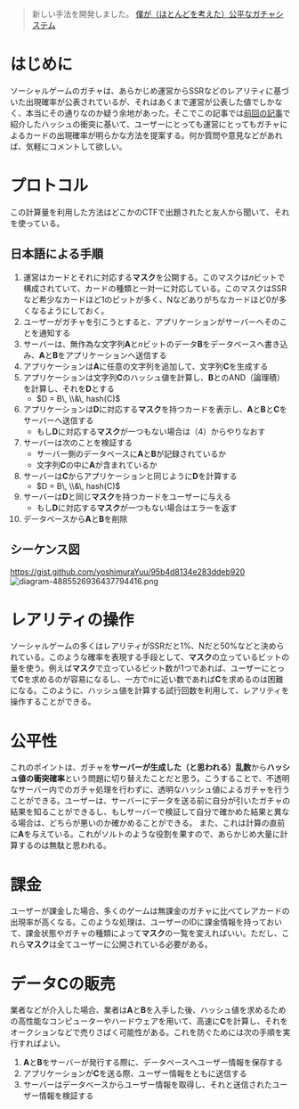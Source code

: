 > 新しい手法を開発しました。
> [僕が（ほとんどを考えた）公平なガチャシステム](http://qiita.com/yyu/items/90db09c57514758bd68c)

# はじめに

ソーシャルゲームのガチャは、あらかじめ運営からSSRなどのレアリティに基づいた出現確率が公表されているが、それはあくまで運営が公表した値でしかなく、本当にその通りなのか疑う余地があった。そこでこの記事では[前回の記事](http://qiita.com/yyu/items/c342c3c90ac78f26d5e1)で紹介したハッシュの衝突に基いて、ユーザーにとっても運営にとってもガチャによるカードの出現確率が明らかな方法を提案する。何か質問や意見などがあれば、気軽にコメントして欲しい。

# プロトコル

この計算量を利用した方法はどこかのCTFで出題されたと友人から聞いて、それを使っている。

## 日本語による手順

1. 運営はカードとそれに対応する**マスク**を公開する。このマスクは$n$ビットで構成されていて、カードの種類と一対一に対応している。このマスクはSSRなど希少なカードほど1のビットが多く、Nなどありがちなカードほど0が多くなるようにしておく。
2. ユーザーがガチャを引こうとすると、アプリケーションがサーバーへそのことを通知する
3. サーバーは、無作為な文字列**A**と$n$ビットのデータ**B**をデータベースへ書き込み、**A**と**B**をアプリケーションへ送信する
4. アプリケーションは**A**に任意の文字列を追加して、文字列**C**を生成する
5. アプリケーションは文字列**C**のハッシュ値を計算し、**B**とのAND（論理積）を計算し、それを**D**とする
    - $D = B\, \\&\, hash(C)$
6. アプリケーションは**D**に対応する**マスク**を持つカードを表示し、**A**と**B**と**C**をサーバーへ送信する
    - もし**D**に対応する**マスク**が一つもない場合は（4）からやりなおす
7. サーバーは次のことを検証する
    - サーバー側のデータベースに**A**と**B**が記録されているか
    - 文字列**C**の中に**A**が含まれているか
7. サーバーは**C**からアプリケーションと同じように**D**を計算する
    - $D = B\, \\&\, hash(C)$
8. サーバーは**D**と同じ**マスク**を持つカードをユーザーに与える
    - もし**D**に対応する**マスク**が一つもない場合はエラーを返す
9. データベースから**A**と**B**を削除

## シーケンス図

https://gist.github.com/yoshimuraYuu/95b4d8134e283ddeb920
![diagram-4885526936437794416.png](https://qiita-image-store.s3.amazonaws.com/0/10815/ec9bb04b-495a-36f2-27a2-09f4e32b76e3.png)

# レアリティの操作

ソーシャルゲームの多くはレアリティがSSRだと1%、Nだと50%などと決められている。このような確率を表現する手段として、**マスク**の立っているビットの量を使う。例えば**マスク**で立っているビット数が1つであれば、ユーザーにとって**C**を求めるのが容易になるし、一方で$n$に近い数であれば**C**を求めるのは困難になる。このように、ハッシュ値を計算する試行回数を利用して、レアリティを操作することができる。

# 公平性

これのポイントは、ガチャを**サーバーが生成した（と思われる）乱数**から**ハッシュ値の衝突確率**という問題に切り替えたことだと思う。こうすることで、不透明なサーバー内でのガチャ処理を行わずに、透明なハッシュ値によるガチャを行うことができる。ユーザーは、サーバーにデータを送る前に自分が引いたガチャの結果を知ることができるし、もしサーバーで検証して自分で確かめた結果と異なる場合は、どちらが悪いのか確かめることができる。
また、これは計算の直前に**A**を与えている。これがソルトのような役割を果すので、あらかじめ大量に計算するのは無駄と思われる。

# 課金

ユーザーが課金した場合、多くのゲームは無課金のガチャに比べてレアカードの出現率が高くなる。このような処理は、ユーザーのIDに課金情報を持っておいて、課金状態やガチャの種類によって**マスク**の一覧を変えればいい。ただし、これら**マスク**は全てユーザーに公開されている必要がある。

# データ**C**の販売

業者などが介入した場合、業者は**A**と**B**を入手した後、ハッシュ値を求めるための高性能なコンピューターやハードウェアを用いて、高速に**C**を計算し、それをオークションなどで売りさばく可能性がある。これを防ぐためには次の手順を実行すればよい。

1. **A**と**B**をサーバーが発行する際に、データベースへユーザー情報を保存する
2. アプリケーションが**C**を送る際、ユーザー情報をともに送信する
3. サーバーはデータベースからユーザー情報を取得し、それと送信されたユーザー情報を検証する
